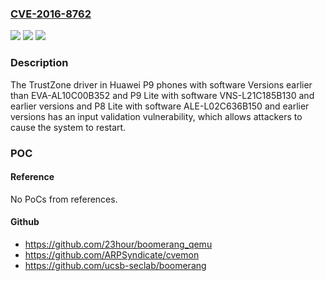 ### [CVE-2016-8762](https://cve.mitre.org/cgi-bin/cvename.cgi?name=CVE-2016-8762)
![](https://img.shields.io/static/v1?label=Product&message=P9%2CP9%20Lite%2CP8%20Lite%20Versions%20earlier%20than%20EVA-AL10C00B352%2CVNS-L21C185B130%20and%20earlier%20versions%2CALE-L02C636B150%20and%20earlier%20versions&color=blue)
![](https://img.shields.io/static/v1?label=Version&message=n%2Fa&color=blue)
![](https://img.shields.io/static/v1?label=Vulnerability&message=input%20validation&color=brighgreen)

### Description

The TrustZone driver in Huawei P9 phones with software Versions earlier than EVA-AL10C00B352 and P9 Lite with software VNS-L21C185B130 and earlier versions and P8 Lite with software ALE-L02C636B150 and earlier versions has an input validation vulnerability, which allows attackers to cause the system to restart.

### POC

#### Reference
No PoCs from references.

#### Github
- https://github.com/23hour/boomerang_qemu
- https://github.com/ARPSyndicate/cvemon
- https://github.com/ucsb-seclab/boomerang

